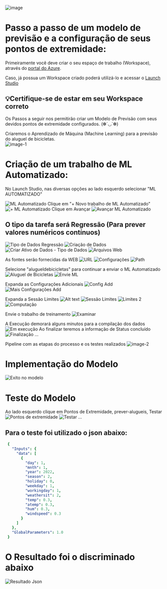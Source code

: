 ![image](https://github.com/cezarscarvalho/Fotos-Projetos-Azure/assets/158849910/5170a2e1-2d49-4d74-bd3f-5c68d87412f3)

# Passo a passo de um modelo de previsão e a configuração de seus pontos de extremidade:


Primeiramente você deve criar o seu espaço de trabalho (Workspace), através do [portal do Azure](https://www.portal.azure.com).

Caso, já possua um Workspace criado poderá utilizá-lo e acessar o [Launch Studio](https://ml.azure.com) 

## 💡Certifique-se de estar em seu Workspace correto

Os Passos a seguir nos permitirão criar um Modelo de Previsão com seus devidos pontos de extremidade configurados. (❁´◡`❁)

Criaremos o Aprendizado de Máquina (Machine Learning) para a previsão do aluguel de bicicletas.    
![image-1](https://github.com/cezarscarvalho/Fotos-Projetos-Azure/assets/158849910/05f91a3b-77e5-483e-93a7-19c85a0dc605)



# Criação de um trabalho de ML Automatizado:

No Launch Studio, nas diversas opções ao lado esquerdo selecionar  "ML AUTOMATIZADO" 

![ML Automatizado](https://github.com/cezarscarvalho/Fotos-Projetos-Azure/assets/158849910/1c06337e-fba4-4087-8405-51d6a02110dd)
Clique em "+ Novo trabalho de ML Automatizado"
![+ ML Automatizado](https://github.com/cezarscarvalho/Fotos-Projetos-Azure/assets/158849910/561be846-b229-4a83-9d4b-a1c5329cbb44)
Clique em Avançar
![Avançar ML Automatizado](https://github.com/cezarscarvalho/Fotos-Projetos-Azure/assets/158849910/440ff26d-0915-4f9b-93ce-1774c55144ab)
## O tipo da tarefa será Regressão (Para prever valores numéricos contínuos)
![Tipo de Dados Regressão](https://github.com/cezarscarvalho/Fotos-Projetos-Azure/assets/158849910/abeddb59-889d-4946-b9b5-aadd593821df)
![Criação de Dados](https://github.com/cezarscarvalho/Fotos-Projetos-Azure/assets/158849910/8718c095-b2d8-413b-a660-a75dbfc8a43c)
![Criar Ativo de Dados - Tipo de Dados](https://github.com/cezarscarvalho/Fotos-Projetos-Azure/assets/158849910/856d13f8-f542-41f3-b448-f7005bf99601)
![Arquivos Web](https://github.com/cezarscarvalho/Fotos-Projetos-Azure/assets/158849910/2c0f5302-1d6a-4c90-b51b-d9b51c875449)

As fontes serão fornecidas da WEB
![URL](https://github.com/cezarscarvalho/Fotos-Projetos-Azure/assets/158849910/86751681-ea4c-411d-9fd5-454bdfe6c7f7)
![Configurações](https://github.com/cezarscarvalho/Fotos-Projetos-Azure/assets/158849910/d1ca4eb5-0f9f-40d0-bc87-c8870f76cf5a)
![Path](https://github.com/cezarscarvalho/Fotos-Projetos-Azure/assets/158849910/d5d6faa7-c3b3-4a12-aff3-22ddafa63c5f)

Selecione "alugueldebicicletas" para continuar a enviar o ML Automatizado
![Aluguel de Bicicletas](https://github.com/cezarscarvalho/Fotos-Projetos-Azure/assets/158849910/a57b688e-998f-4ccb-874d-b58a5d94d85f)
![Envie ML](https://github.com/cezarscarvalho/Fotos-Projetos-Azure/assets/158849910/870a623d-e72b-4c6d-8b5c-b02cedf4aecc)

Expanda as Configurações Adicionais
![Config Add](https://github.com/cezarscarvalho/Fotos-Projetos-Azure/assets/158849910/884a258d-20fb-49bb-a1e0-bd0bfd85da89)
![Mais Configurações Add](https://github.com/cezarscarvalho/Fotos-Projetos-Azure/assets/158849910/0eda756f-b8c1-4901-a849-65f7e9e7621b)

Expanda a Sessão Limites
![Alt text](<Sessão Limites.png>)
![Sessão Limites](https://github.com/cezarscarvalho/Fotos-Projetos-Azure/assets/158849910/ed3e8b11-b7ea-45c7-8b33-0d3ec0264260)
![Limites 2](https://github.com/cezarscarvalho/Fotos-Projetos-Azure/assets/158849910/173d9e40-eba1-4f9f-a495-61e34f634d56)
![Computação](https://github.com/cezarscarvalho/Fotos-Projetos-Azure/assets/158849910/2b954421-1550-44db-9326-823960d59f7a)

Envie o trabalho de treinamento
![Examinar](https://github.com/cezarscarvalho/Fotos-Projetos-Azure/assets/158849910/d6ede542-ec4b-43e8-b7eb-ea38272548d8)

A Execução demorará alguns minutos para a compilação dos dados
![Em execução](https://github.com/cezarscarvalho/Fotos-Projetos-Azure/assets/158849910/62336e9f-5b64-44ce-bc99-0cfba00822d5)
Ao finalizar teremos a informação de Status concluído
![Finalização](https://github.com/cezarscarvalho/Fotos-Projetos-Azure/assets/158849910/9a89411a-7e10-45d9-ba7b-893f76138955)
...

Pipeline com as etapas do processo e os testes realizados
![image-2](https://github.com/cezarscarvalho/Fotos-Projetos-Azure/assets/158849910/ba072fdc-58ac-43f5-996e-20274309c27b)
# Implementação do Modelo
![Exito no modelo](https://github.com/cezarscarvalho/Fotos-Projetos-Azure/assets/158849910/d3757581-6ab3-4cdc-b712-bb171b7d3268)
# Teste do Modelo

Ao lado esquerdo clique em Pontos de Extremidade, prever-alugueis, Testar
![Pontos de extremidade](https://github.com/cezarscarvalho/Fotos-Projetos-Azure/assets/158849910/df282152-4f27-4d2e-a8ee-2e9c0ee9c476)
![Testar](https://github.com/cezarscarvalho/Fotos-Projetos-Azure/assets/158849910/156e0fde-4b91-4d1f-9cd1-f55397989602)
...

## Para o teste foi utilizado o json abaixo:
```yaml
 {
   "Inputs": { 
     "data": [
       {
         "day": 1,
         "mnth": 1,   
         "year": 2022,
         "season": 2,
         "holiday": 0,
         "weekday": 1,
         "workingday": 1,
         "weathersit": 2, 
         "temp": 0.3, 
         "atemp": 0.3,
         "hum": 0.3,
         "windspeed": 0.3 
       }
     ]    
   },   
   "GlobalParameters": 1.0
 }
 ``````


# O Resultado foi o discriminado abaixo

![Resultado Json](https://github.com/cezarscarvalho/Fotos-Projetos-Azure/assets/158849910/2ba97c97-f855-48d3-b4fa-e267f31700e1)
